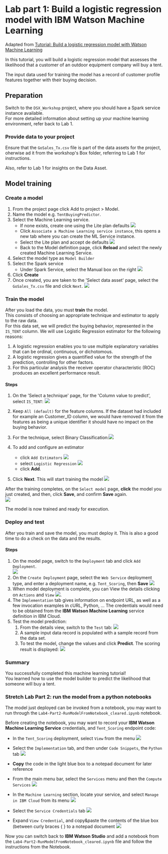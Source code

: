 # Lab part 1: Build a logistic regression model with IBM Watson Machine Learning

Adapted from [Tutorial: Build a logistic regression model with Watson Machine Learning](https://datascience.ibm.com/docs/content/analyze-data/ml-example-log-regress.html)

In this tutorial, you will build a logistic regression model that assesses the likelihood that a customer of an outdoor equipment company will buy a tent.

The input data used for training the model has a record of customer profile features together with their buying decision.

## Preparation
Switch to the `DSX_Workshop` project, where you should have a Spark service instance available.   
For more detailed information about setting up your machine learning environment, refer back to Lab 1.

### Provide data to your project
Ensure that the `GoSales_Tx.csv` file is part of the data assets for the project, oherwise ad it from the workshop's Box folder, referring to Lab 1 for instructions.

Also, refer to Lab 1 for insights on the Data Asset.

## Model training
### Create a model
1. From the project page click Add to project > Model.
2. Name the model e.g. `TentBuyingPredictor`.
3. Select the Machine Learning service.
   * If none exists, create one using the Lite plan defaults ![](Lab4_WatsonML_GoSales/markdown-img-paste-20180311203931596.png)
   * Click `Associate a Machine Learning service instance`, this opens a new tab where you can create the ML Service instance.
   * Select the Lite plan and accept de defaults ![](Lab4_WatsonML_GoSales/markdown-img-paste-20180311204158662.png)
   * Back to the Model definition page, click **Reload** and select the newly created Machine Learning Service.
4. Select the model type as `Model Builder`
4. Select the Spark service
   * Under Spark Service, select the Manual box on the right
![](Lab4_WatsonML_GoSales/markdown-img-paste-20180314114810279.png)
5. Click **Create**
6. Once created, you are taken to the 'Select data asset' page, select the `GoSales_Tx.csv` file and click `Next`.
![](Lab4_WatsonML_GoSales/markdown-img-paste-20180314114939195.png)

### Train the model
After you load the data, you must **train** the model.   
This consists of choosing an appropriate technique and estimator to apply to the raw data.   
For this data set, we will predict the buying behavior, represented in the `IS_TENT` column.
We will use Logistic Regression estimator for the following reasons:
1. A logistic regression enables you to use multiple explanatory variables that can be ordinal, continuous, or dichotomous.
2. A logistic regression gives a quantified value for the strength of the prediction, controlling for other factors.
3. For this particular analysis the receiver operator characteristic (ROC) produces an excellent performance result.

#### Steps
1. On the 'Select a technique' page, for the 'Column value to predict', select `IS_TENT`: ![](Lab4_WatsonML_GoSales/markdown-img-paste-20180311204804905.png)
1. Keep `All (default)` for the feature columns. If the dataset had included for example an Customer_ID column, we would have removed it from the features as being a unique identifier it should have no impact on the buying behavior.
2. For the technique, select Binary Classification:![](Lab4_WatsonML_GoSales/markdown-img-paste-2018031120484201.png)
3. To add and configure an estimator
   * click `Add Estimators` ![](Lab4_WatsonML_GoSales/markdown-img-paste-20180311205023602.png)
   * select `Logistic Regression` ![](Lab4_WatsonML_GoSales/markdown-img-paste-20180311205147669.png)
   * click **Add**.

4. Click **Next**. This will start training the model ![](Lab4_WatsonML_GoSales/markdown-img-paste-20180311205241113.png)


After the training completes, on the `Select model` page, **click** the model you just created, and then, click **Save**, and confirm **Save** again.   
![](Lab4_WatsonML_GoSales/markdown-img-paste-20180311205344730.png)   

The model is now trained and ready for execution.

### Deploy and test
After you train and save the model, you must deploy it. This is also a good time to do a check on the data and the results.

#### Steps

1. On the model page, switch to the `Deployment` tab and click `Add Deployment`.  
![](Lab4_WatsonML_GoSales/markdown-img-paste-20180314123314793.png)
2. On the `Create Deployment` page, select the `Web Service` deployment type, and enter a deployment name, e.g. `Tent_Scoring`, then **Save**  ![](Lab4_WatsonML_GoSales/markdown-img-paste-20180314123444646.png)
3. When model deployment is complete, you can View the details clicking on `Actions` and `View` ![](Lab4_WatsonML_GoSales/markdown-img-paste-20180311205808266.png).
4. The `Implementation` tab gives information on endpoint URL, as well as a few invocation examples in cURL, Python, ... The credentials would need to be obtained from the **IBM Watson Machine Learning** service definition in IBM Cloud.
4. Test the model prediction:
   1. From the details view, switch to the `Test` tab: ![](Lab4_WatsonML_GoSales/markdown-img-paste-20180311210323826.png)
   2. A sample input data record is populated with a sample record from the data set.
   3. To test the model, change the values and click **Predict**. The scoring result is displayed: ![](Lab4_WatsonML_GoSales/markdown-img-paste-20180311210449221.png)

### Summary
You successfully completed this machine learning tutorial!   
You learned how to use the model builder to predict the likelihood that someone will buy a tent.

### Stretch Lab Part 2: run the model from a python notebooks
The model just deployed can be invoked from a notebook, you may want to run through the `Lab4-Part2-RunModelFromNotebook_cleared.ipynb` notebook.  

Before creating the notebook, you may want to record your **IBM Watson Machine Learning Service** credentials, and `Tent_Scoring` endpoint code:
* In the `Tent_Scoring` deployment, select `View` from the menu ![](Lab4_WatsonML_GoSales/markdown-img-paste-20180314123756250.png)
* Select the `Implementation` tab, and then under `Code Snippets`, the `Python` tab ![](Lab4_WatsonML_GoSales/markdown-img-paste-20180314123923458.png)
* **Copy** the code in the light blue box to a notepad document for later reference


* From the main menu bar, select the `Services` menu and then the `Compute Services` ![](Lab4_WatsonML_GoSales/markdown-img-paste-20180314124139450.png)
* In the `Machine Learning` section, locate your service, and select `Manage in IBM Cloud` from its menu ![](Lab4_WatsonML_GoSales/markdown-img-paste-20180314124308184.png)
* Select the `Service Credentials` tab ![](Lab4_WatsonML_GoSales/markdown-img-paste-20180314124353788.png)

* Expand `View Credential`, and copy&paste the contents of the blue box (between curly braces { } to a notepad document ![](Lab4_WatsonML_GoSales/markdown-img-paste-20180314124453892.png)

 Now you can switch back to **IBM Watson Studio** and add a notebook from the `Lab4-Part2-RunModelFromNotebook_cleared.ipynb` file and follow the instructions from the Notebook.
